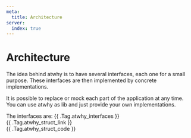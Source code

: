 ```yaml
---
meta:
  title: Architecture 
server:
  index: true
---
```

# Architecture

The idea behind atwhy is to have several interfaces, each one for a small purpose. These interfaces are then
implemented by concrete implementations.

It is possible to replace or mock each part of the application at any time. You can use atwhy as lib and just provide
your own implementations.

The interfaces are:
{{ .Tag.atwhy_interfaces }}  
{{ .Tag.atwhy_struct_link }}  
{{ .Tag.atwhy_struct_code }}